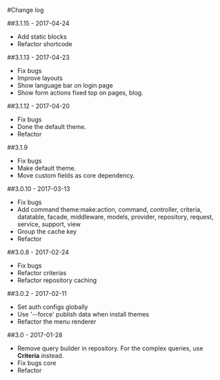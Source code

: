 #Change log

##3.1.15 - 2017-04-24
- Add static blocks
- Refactor shortcode

##3.1.13 - 2017-04-23
- Fix bugs
- Improve layouts
- Show language bar on login page
- Show form actions fixed top on pages, blog.

##3.1.12 - 2017-04-20
- Fix bugs
- Done the default theme.
- Refactor 

##3.1.9
- Fix bugs
- Make default theme.
- Move custom fields as core dependency.

##3.0.10 - 2017-03-13
- Fix bugs
- Add command theme:make:action, command, controller, criteria, datatable, facade, middleware, models, provider, repository, request, service, support, view
- Group the cache key
- Refactor

##3.0.8 - 2017-02-24
- Fix bugs
- Refactor criterias
- Refactor repository caching

##3.0.2 - 2017-02-11
- Set auth configs globally
- Use '--force' publish data when install themes
- Refactor the menu renderer

##3.0 - 2017-01-28
- Remove query builder in repository. For the complex queries, use **Criteria** instead.
- Fix bugs core
- Refactor